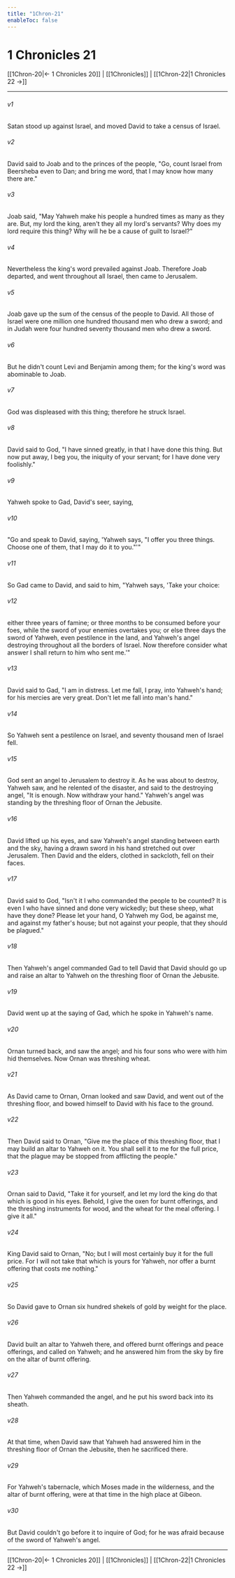 ```yaml
---
title: "1Chron-21"
enableToc: false
---
```

# 1 Chronicles 21

[[1Chron-20|← 1 Chronicles 20]] | [[1Chronicles]] | [[1Chron-22|1 Chronicles 22 →]]
***



###### v1 
Satan stood up against Israel, and moved David to take a census of Israel. 

###### v2 
David said to Joab and to the princes of the people, "Go, count Israel from Beersheba even to Dan; and bring me word, that I may know how many there are." 

###### v3 
Joab said, "May Yahweh make his people a hundred times as many as they are. But, my lord the king, aren't they all my lord's servants? Why does my lord require this thing? Why will he be a cause of guilt to Israel?" 

###### v4 
Nevertheless the king's word prevailed against Joab. Therefore Joab departed, and went throughout all Israel, then came to Jerusalem. 

###### v5 
Joab gave up the sum of the census of the people to David. All those of Israel were one million one hundred thousand men who drew a sword; and in Judah were four hundred seventy thousand men who drew a sword. 

###### v6 
But he didn't count Levi and Benjamin among them; for the king's word was abominable to Joab. 

###### v7 
God was displeased with this thing; therefore he struck Israel. 

###### v8 
David said to God, "I have sinned greatly, in that I have done this thing. But now put away, I beg you, the iniquity of your servant; for I have done very foolishly." 

###### v9 
Yahweh spoke to Gad, David's seer, saying, 

###### v10 
"Go and speak to David, saying, 'Yahweh says, "I offer you three things. Choose one of them, that I may do it to you."'" 

###### v11 
So Gad came to David, and said to him, "Yahweh says, 'Take your choice: 

###### v12 
either three years of famine; or three months to be consumed before your foes, while the sword of your enemies overtakes you; or else three days the sword of Yahweh, even pestilence in the land, and Yahweh's angel destroying throughout all the borders of Israel. Now therefore consider what answer I shall return to him who sent me.'" 

###### v13 
David said to Gad, "I am in distress. Let me fall, I pray, into Yahweh's hand; for his mercies are very great. Don't let me fall into man's hand." 

###### v14 
So Yahweh sent a pestilence on Israel, and seventy thousand men of Israel fell. 

###### v15 
God sent an angel to Jerusalem to destroy it. As he was about to destroy, Yahweh saw, and he relented of the disaster, and said to the destroying angel, "It is enough. Now withdraw your hand." Yahweh's angel was standing by the threshing floor of Ornan the Jebusite. 

###### v16 
David lifted up his eyes, and saw Yahweh's angel standing between earth and the sky, having a drawn sword in his hand stretched out over Jerusalem. Then David and the elders, clothed in sackcloth, fell on their faces. 

###### v17 
David said to God, "Isn't it I who commanded the people to be counted? It is even I who have sinned and done very wickedly; but these sheep, what have they done? Please let your hand, O Yahweh my God, be against me, and against my father's house; but not against your people, that they should be plagued." 

###### v18 
Then Yahweh's angel commanded Gad to tell David that David should go up and raise an altar to Yahweh on the threshing floor of Ornan the Jebusite. 

###### v19 
David went up at the saying of Gad, which he spoke in Yahweh's name. 

###### v20 
Ornan turned back, and saw the angel; and his four sons who were with him hid themselves. Now Ornan was threshing wheat. 

###### v21 
As David came to Ornan, Ornan looked and saw David, and went out of the threshing floor, and bowed himself to David with his face to the ground. 

###### v22 
Then David said to Ornan, "Give me the place of this threshing floor, that I may build an altar to Yahweh on it. You shall sell it to me for the full price, that the plague may be stopped from afflicting the people." 

###### v23 
Ornan said to David, "Take it for yourself, and let my lord the king do that which is good in his eyes. Behold, I give the oxen for burnt offerings, and the threshing instruments for wood, and the wheat for the meal offering. I give it all." 

###### v24 
King David said to Ornan, "No; but I will most certainly buy it for the full price. For I will not take that which is yours for Yahweh, nor offer a burnt offering that costs me nothing." 

###### v25 
So David gave to Ornan six hundred shekels of gold by weight for the place. 

###### v26 
David built an altar to Yahweh there, and offered burnt offerings and peace offerings, and called on Yahweh; and he answered him from the sky by fire on the altar of burnt offering. 

###### v27 
Then Yahweh commanded the angel, and he put his sword back into its sheath. 

###### v28 
At that time, when David saw that Yahweh had answered him in the threshing floor of Ornan the Jebusite, then he sacrificed there. 

###### v29 
For Yahweh's tabernacle, which Moses made in the wilderness, and the altar of burnt offering, were at that time in the high place at Gibeon. 

###### v30 
But David couldn't go before it to inquire of God; for he was afraid because of the sword of Yahweh's angel.

***
[[1Chron-20|← 1 Chronicles 20]] | [[1Chronicles]] | [[1Chron-22|1 Chronicles 22 →]]
